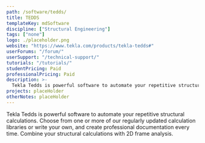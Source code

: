```yaml
---
path: /software/tedds/
title: TEDDS
templateKey: mdSoftware
discipline: ["Structural Engineering"]
tags: ["none"]
logo: ./placeholder.png
website: "https://www.tekla.com/products/tekla-tedds#"
userForums: "/forum/"
userSupport: "/technical-support/"
tutorials: "/tutorials/"
studentPricing: Paid
professionalPricing: Paid
description: >-
  Tekla Tedds is powerful software to automate your repetitive structural calculations. Choose from one or more of our regularly updated calculation libraries or write your own, and create professional documentation every time. Combine your structural calculations with 2D frame analysis.
projects: placeHolder
otherNotes: placeHolder
---
```


Tekla Tedds is powerful software to automate your repetitive structural calculations. Choose from one or more of our regularly updated calculation libraries or write your own, and create professional documentation every time. Combine your structural calculations with 2D frame analysis.
